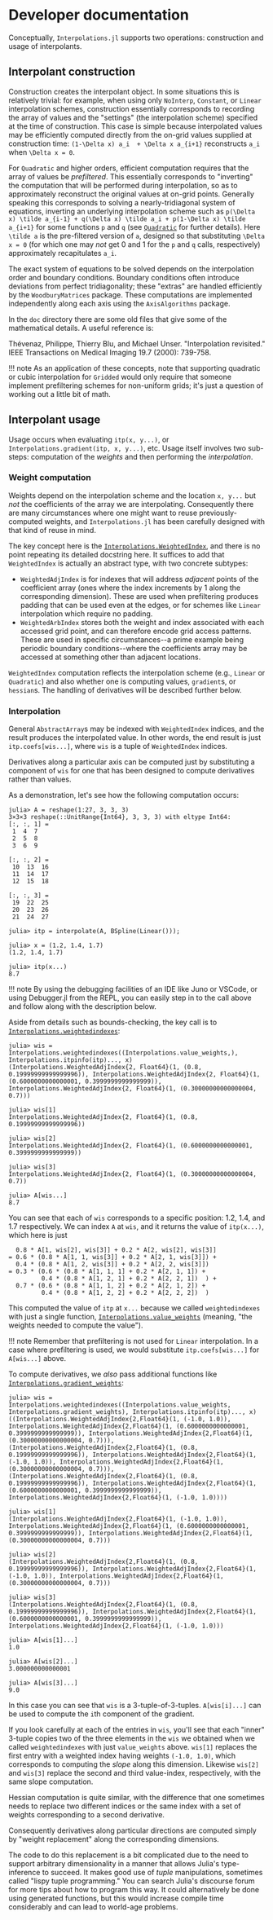 # Developer documentation

Conceptually, `Interpolations.jl` supports two operations: construction and usage of interpolants.

## Interpolant construction

Construction creates the interpolant object. In some situations this is relatively trivial:
for example, when using only `NoInterp`, `Constant`, or `Linear` interpolation schemes,
construction essentially corresponds to recording the array of values and the "settings" (the interpolation scheme) specified at the time of
construction. This case is simple because interpolated values may be efficiently computed directly from the on-grid values supplied at construction time: ``(1-\Delta x) a_i  + \Delta x a_{i+1}`` reconstructs ``a_i`` when ``\Delta x = 0``.

For `Quadratic` and higher orders, efficient computation requires that the array of values be *prefiltered*.
This essentially corresponds to "inverting" the computation that will be performed during interpolation, so as to approximately reconstruct the original values at on-grid points. Generally speaking this corresponds to solving a nearly-tridiagonal system of equations, inverting an underlying interpolation
scheme such as ``p(\Delta x) \tilde a_{i-1} + q(\Delta x) \tilde a_i + p(1-\Delta x) \tilde a_{i+1}`` for some functions ``p`` and ``q`` (see [`Quadratic`](@ref) for further details).
Here ``\tilde a`` is the pre-filtered version of `a`, designed so that
substituting ``\Delta x = 0`` (for which one may *not* get 0 and 1 for the ``p`` and ``q`` calls, respectively) approximately recapitulates ``a_i``.

The exact system of equations to be solved depends on the interpolation order and boundary conditions.
Boundary conditions often introduce deviations from perfect tridiagonality; these "extras" are handled efficiently by the `WoodburyMatrices` package.
These computations are implemented independently along each axis using the `AxisAlgorithms` package.

In the `doc` directory there are some old files that give some of the mathematical details.
A useful reference is:

Thévenaz, Philippe, Thierry Blu, and Michael Unser. "Interpolation revisited." IEEE Transactions on Medical Imaging 19.7 (2000): 739-758.

!!! note
    As an application of these concepts, note that supporting quadratic or cubic interpolation for `Gridded` would
    only require that someone implement prefiltering schemes for non-uniform grids;
    it's just a question of working out a little bit of math.

## Interpolant usage

Usage occurs when evaluating `itp(x, y...)`, or `Interpolations.gradient(itp, x, y...)`, etc.
Usage itself involves two sub-steps: computation of the *weights* and then performing the *interpolation*.

### Weight computation

Weights depend on the interpolation scheme and the location `x, y...` but *not* the coefficients of the array we are interpolating.
Consequently there are many circumstances where one might want to reuse previously-computed weights, and `Interpolations.jl` has been carefully designed
with that kind of reuse in mind.

The key concept here is the [`Interpolations.WeightedIndex`](@ref), and there is
no point repeating its detailed docstring here.
It suffices to add that `WeightedIndex` is actually an abstract type, with two
concrete subtypes:

- `WeightedAdjIndex` is for indexes that will address *adjacent* points of the coefficient array (ones where the index increments by 1 along the corresponding dimension). These are used when prefiltering produces padding that can be used even at the edges, or for schemes like `Linear` interpolation which require no padding.
- `WeightedArbIndex` stores both the weight and index associated with each accessed grid point, and can therefore encode grid access patterns. These are used in specific circumstances--a prime example being periodic boundary conditions--where the coefficients array may be accessed at something other than adjacent locations.

`WeightedIndex` computation reflects the interpolation scheme (e.g., `Linear` or `Quadratic`) and also whether one is computing values, `gradient`s, or `hessian`s. The handling of derivatives will be described further below.

### Interpolation

General `AbstractArray`s may be indexed with `WeightedIndex` indices,
and the result produces the interpolated value. In other words, the end result
is just `itp.coefs[wis...]`, where `wis` is a tuple of `WeightedIndex` indices.

Derivatives along a particular axis can be computed just by substituting a component of `wis` for one that has been designed to compute derivatives rather than values.

As a demonstration, let's see how the following computation occurs:

```jldoctest derivs; setup = :(using Interpolations)
julia> A = reshape(1:27, 3, 3, 3)
3×3×3 reshape(::UnitRange{Int64}, 3, 3, 3) with eltype Int64:
[:, :, 1] =
 1  4  7
 2  5  8
 3  6  9

[:, :, 2] =
 10  13  16
 11  14  17
 12  15  18

[:, :, 3] =
 19  22  25
 20  23  26
 21  24  27

julia> itp = interpolate(A, BSpline(Linear()));

julia> x = (1.2, 1.4, 1.7)
(1.2, 1.4, 1.7)

julia> itp(x...)
8.7
```

!!! note
    By using the debugging facilities of an IDE like Juno or VSCode,
    or using Debugger.jl from the REPL, you can easily step in to
    the call above and follow along with the description below.

Aside from details such as bounds-checking, the key call is to [`Interpolations.weightedindexes`](@ref):

```jldoctest derivs
julia> wis = Interpolations.weightedindexes((Interpolations.value_weights,), Interpolations.itpinfo(itp)..., x)
(Interpolations.WeightedAdjIndex{2, Float64}(1, (0.8, 0.19999999999999996)), Interpolations.WeightedAdjIndex{2, Float64}(1, (0.6000000000000001, 0.3999999999999999)), Interpolations.WeightedAdjIndex{2, Float64}(1, (0.30000000000000004, 0.7)))

julia> wis[1]
Interpolations.WeightedAdjIndex{2, Float64}(1, (0.8, 0.19999999999999996))

julia> wis[2]
Interpolations.WeightedAdjIndex{2, Float64}(1, (0.6000000000000001, 0.3999999999999999))

julia> wis[3]
Interpolations.WeightedAdjIndex{2, Float64}(1, (0.30000000000000004, 0.7))

julia> A[wis...]
8.7
```

You can see that each of `wis` corresponds to a specific position: 1.2, 1.4, and 1.7 respectively. We can index `A` at `wis`, and it returns the value of `itp(x...)`, which here is just

      0.8 * A[1, wis[2], wis[3]] + 0.2 * A[2, wis[2], wis[3]]
    = 0.6 * (0.8 * A[1, 1, wis[3]] + 0.2 * A[2, 1, wis[3]]) +
      0.4 * (0.8 * A[1, 2, wis[3]] + 0.2 * A[2, 2, wis[3]])
    = 0.3 * (0.6 * (0.8 * A[1, 1, 1] + 0.2 * A[2, 1, 1]) +
             0.4 * (0.8 * A[1, 2, 1] + 0.2 * A[2, 2, 1])  ) +
      0.7 * (0.6 * (0.8 * A[1, 1, 2] + 0.2 * A[2, 1, 2]) +
             0.4 * (0.8 * A[1, 2, 2] + 0.2 * A[2, 2, 2])  )

This computed the value of `itp` at `x...` because we called `weightedindexes` with just a single function, [`Interpolations.value_weights`](@ref) (meaning, "the weights needed to compute the value").

!!! note
    Remember that prefiltering is not used for `Linear` interpolation.
    In a case where prefiltering is used, we would substitute `itp.coefs[wis...]` for `A[wis...]` above.

To compute derivatives, we *also* pass additional functions like [`Interpolations.gradient_weights`](@ref):

```
julia> wis = Interpolations.weightedindexes((Interpolations.value_weights, Interpolations.gradient_weights), Interpolations.itpinfo(itp)..., x)
((Interpolations.WeightedAdjIndex{2,Float64}(1, (-1.0, 1.0)), Interpolations.WeightedAdjIndex{2,Float64}(1, (0.6000000000000001, 0.3999999999999999)), Interpolations.WeightedAdjIndex{2,Float64}(1, (0.30000000000000004, 0.7))), (Interpolations.WeightedAdjIndex{2,Float64}(1, (0.8, 0.19999999999999996)), Interpolations.WeightedAdjIndex{2,Float64}(1, (-1.0, 1.0)), Interpolations.WeightedAdjIndex{2,Float64}(1, (0.30000000000000004, 0.7))), (Interpolations.WeightedAdjIndex{2,Float64}(1, (0.8, 0.19999999999999996)), Interpolations.WeightedAdjIndex{2,Float64}(1, (0.6000000000000001, 0.3999999999999999)), Interpolations.WeightedAdjIndex{2,Float64}(1, (-1.0, 1.0))))

julia> wis[1]
(Interpolations.WeightedAdjIndex{2,Float64}(1, (-1.0, 1.0)), Interpolations.WeightedAdjIndex{2,Float64}(1, (0.6000000000000001, 0.3999999999999999)), Interpolations.WeightedAdjIndex{2,Float64}(1, (0.30000000000000004, 0.7)))

julia> wis[2]
(Interpolations.WeightedAdjIndex{2,Float64}(1, (0.8, 0.19999999999999996)), Interpolations.WeightedAdjIndex{2,Float64}(1, (-1.0, 1.0)), Interpolations.WeightedAdjIndex{2,Float64}(1, (0.30000000000000004, 0.7)))

julia> wis[3]
(Interpolations.WeightedAdjIndex{2,Float64}(1, (0.8, 0.19999999999999996)), Interpolations.WeightedAdjIndex{2,Float64}(1, (0.6000000000000001, 0.3999999999999999)), Interpolations.WeightedAdjIndex{2,Float64}(1, (-1.0, 1.0)))

julia> A[wis[1]...]
1.0

julia> A[wis[2]...]
3.000000000000001

julia> A[wis[3]...]
9.0
```
In this case you can see that `wis` is a 3-tuple-of-3-tuples. `A[wis[i]...]` can be used to compute the `i`th component of the gradient.

If you look carefully at each of the entries in `wis`, you'll see that
each "inner" 3-tuple copies two of the three elements in the `wis` we
obtained when we called `weightedindexes` with just `value_weights` above.
`wis[1]` replaces the first entry with
a weighted index having weights `(-1.0, 1.0)`, which corresponds to computing the *slope* along this dimension.
Likewise `wis[2]` and `wis[3]` replace the second and third value-index, respectively, with the same slope computation.

Hessian computation is quite similar, with the difference that one sometimes needs to replace two different indices or the same index with a set of weights corresponding to a second derivative.

Consequently derivatives along particular directions are computed simply by "weight replacement" along the corresponding dimensions.

The code to do this replacement is a bit complicated due to the need to support arbitrary dimensionality in a manner that allows Julia's type-inference to succeed.
It makes good use of *tuple* manipulations, sometimes called "lispy tuple programming."
You can search Julia's discourse forum for more tips about how to program this way.
It could alternatively be done using generated functions, but this would increase compile time considerably and can lead to world-age problems.
